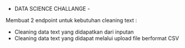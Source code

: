 - DATA SCIENCE CHALLANGE -

Membuat 2 endpoint untuk kebutuhan cleaning text : 
  - Cleaning data text yang didapatkan dari inputan
  - Cleaning data text yang didapat melalui upload file berformat CSV
  
  
  

